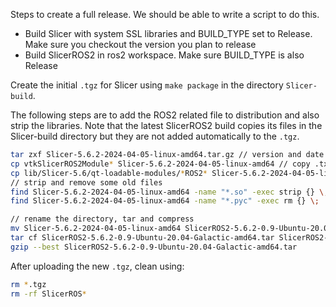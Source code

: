 Steps to create a full release.  We should be able to write a script to do this.

* Build Slicer with system SSL libraries and BUILD_TYPE set to Release.  Make sure you checkout the version you plan to release
* Build SlicerROS2 in ros2 workspace.  Make sure BUILD_TYPE is also Release

Create the initial `.tgz` for Slicer using `make package` in the directory `Slicer-build`.

The following steps are to add the ROS2 related file to distribution
and also strip the libraries.  Note that the latest SlicerROS2 build
copies its files in the Slicer-build directory but they are not added
automatically to the `.tgz`.

```sh
tar zxf Slicer-5.6.2-2024-04-05-linux-amd64.tar.gz // version and date will change
cp vtkSlicerROS2Module* Slicer-5.6.2-2024-04-05-linux-amd64 // copy .txt files
cp lib/Slicer-5.6/qt-loadable-modules/*ROS2* Slicer-5.6.2-2024-04-05-linux-amd64/lib/Slicer-5.6/qt-loadable-modules/ // copy modules
// strip and remove some old files
find Slicer-5.6.2-2024-04-05-linux-amd64 -name "*.so" -exec strip {} \;
find Slicer-5.6.2-2024-04-05-linux-amd64 -name "*.pyc" -exec rm {} \;

// rename the directory, tar and compress
mv Slicer-5.6.2-2024-04-05-linux-amd64 SlicerROS2-5.6.2-0.9-Ubuntu-20.04-Galactic-amd64
tar cf SlicerROS2-5.6.2-0.9-Ubuntu-20.04-Galactic-amd64.tar SlicerROS2-5.6.2-0.9-Ubuntu-20.04-Galactic-amd64 
gzip --best SlicerROS2-5.6.2-0.9-Ubuntu-20.04-Galactic-amd64.tar 
```

After uploading the new `.tgz`, clean using:
```sh
rm *.tgz
rm -rf SlicerROS*
```
